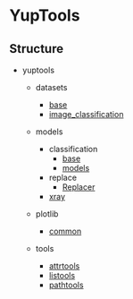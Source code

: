 # YupTools

## Structure

- yuptools

    - datasets
        - [base](./docs/datasets/base.md)
        - [image_classification](./docs/datasets/image_classification.md)

    - models
        - classification
            - [base](./docs/models/classification/base.md)
            - [models](./docs/models/classification/models.md)
        - replace
            - [Replacer](./docs/models/replace/Replacer.md)
        - [xray](./docs/models/xray.md)

    - plotlib
        - [common](./docs/plotlib/common.md)

    - tools
        - [attrtools](./docs/tools/attrtools.md)
        - [listools](./docs/tools/listools.md)
        - [pathtools](./docs/tools/pathtools.md)
